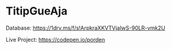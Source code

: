 # TitipGueAja

Database:
https://1drv.ms/f/s!ArpkraXKVTVjaIwS-90LR-vmk2U

Live Project:
https://codepen.io/porden

